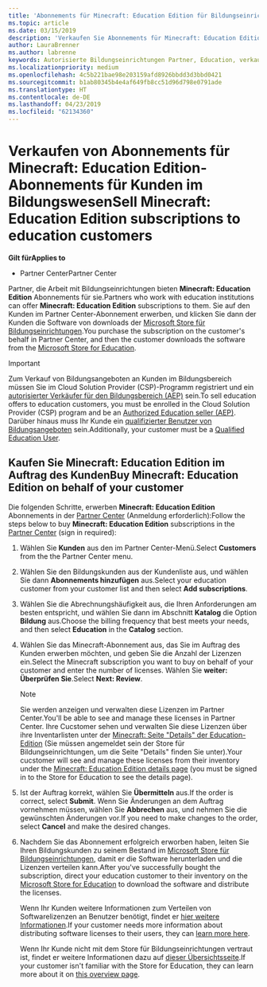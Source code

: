 ```yaml
---
title: 'Abonnements für Minecraft: Education Edition für Bildungseinrichtungen verkaufen'
ms.topic: article
ms.date: 03/15/2019
description: 'Verkaufen Sie Abonnements für Minecraft: Education Edition an qualifizierte Bildungseinrichtungen.'
author: LauraBrenner
ms.author: labrenne
keywords: Autorisierte Bildungseinrichtungen Partner, Education, verkaufen, Education, Schulen
ms.localizationpriority: medium
ms.openlocfilehash: 4c5b221bae98e203159afd8926bbdd3d3bbd0421
ms.sourcegitcommit: b1ab80345b4e4af649fb8cc51d96d798e0791ade
ms.translationtype: HT
ms.contentlocale: de-DE
ms.lasthandoff: 04/23/2019
ms.locfileid: "62134360"
---
```

# <a name="sell-minecraft-education-edition-subscriptions-to-education-customers"></a><span data-ttu-id="587c1-104">Verkaufen von Abonnements für Minecraft: Education Edition-Abonnements für Kunden im Bildungswesen</span><span class="sxs-lookup"><span data-stu-id="587c1-104">Sell Minecraft: Education Edition subscriptions to education customers</span></span>

<span data-ttu-id="587c1-105">**Gilt für**</span><span class="sxs-lookup"><span data-stu-id="587c1-105">**Applies to**</span></span>

-  <span data-ttu-id="587c1-106">Partner Center</span><span class="sxs-lookup"><span data-stu-id="587c1-106">Partner Center</span></span>

<span data-ttu-id="587c1-107">Partner, die Arbeit mit Bildungseinrichtungen bieten **Minecraft: Education Edition** Abonnements für sie.</span><span class="sxs-lookup"><span data-stu-id="587c1-107">Partners who work with education institutions can offer **Minecraft: Education Edition** subscriptions to them.</span></span> <span data-ttu-id="587c1-108">Sie auf den Kunden im Partner Center-Abonnement erwerben, und klicken Sie dann der Kunden die Software von downloads der [Microsoft Store für Bildungseinrichtungen](https://educationstore.microsoft.com).</span><span class="sxs-lookup"><span data-stu-id="587c1-108">You purchase the subscription on the customer's behalf in Partner Center, and then the customer downloads the software from the [Microsoft Store for Education](https://educationstore.microsoft.com).</span></span> 

>[!IMPORTANT]
><span data-ttu-id="587c1-109">Zum Verkauf von Bildungsangeboten an Kunden im Bildungsbereich müssen Sie im Cloud Solution Provider (CSP)-Programm registriert und ein [autorisierter Verkäufer für den Bildungsbereich (AEP)](https://www.mepn.com) sein.</span><span class="sxs-lookup"><span data-stu-id="587c1-109">To sell education offers to education customers, you must be enrolled in the Cloud Solution Provider (CSP) program and be an [Authorized Education seller (AEP)](https://www.mepn.com).</span></span> <span data-ttu-id="587c1-110">Darüber hinaus muss Ihr Kunde ein [qualifizierter Benutzer von Bildungsangeboten](https://www.microsoftvolumelicensing.com/DocumentSearch.aspx?Mode=3&DocumentTypeId=7) sein.</span><span class="sxs-lookup"><span data-stu-id="587c1-110">Additionally, your customer must be a [Qualified Education User](https://www.microsoftvolumelicensing.com/DocumentSearch.aspx?Mode=3&DocumentTypeId=7).</span></span>  

 
## <a name="buy-minecraft-education-edition-on-behalf-of-your-customer"></a><span data-ttu-id="587c1-111">Kaufen Sie **Minecraft: Education Edition** im Auftrag des Kunden</span><span class="sxs-lookup"><span data-stu-id="587c1-111">Buy **Minecraft: Education Edition** on behalf of your customer</span></span>

<span data-ttu-id="587c1-112">Die folgenden Schritte, erwerben **Minecraft: Education Edition** Abonnements in der [Partner Center](https://partnercenter.microsoft.com/pcv/dashboard/overview
) (Anmeldung erforderlich):</span><span class="sxs-lookup"><span data-stu-id="587c1-112">Follow the steps below to buy **Minecraft: Education Edition** subscriptions in the [Partner Center](https://partnercenter.microsoft.com/pcv/dashboard/overview
) (sign in required):</span></span>

  1.  <span data-ttu-id="587c1-113">Wählen Sie **Kunden** aus den im Partner Center-Menü.</span><span class="sxs-lookup"><span data-stu-id="587c1-113">Select **Customers** from the the Partner Center menu.</span></span>
  
  2.  <span data-ttu-id="587c1-114">Wählen Sie den Bildungskunden aus der Kundenliste aus, und wählen Sie dann **Abonnements hinzufügen** aus.</span><span class="sxs-lookup"><span data-stu-id="587c1-114">Select your education customer from your customer list and then select **Add subscriptions**.</span></span>
  
  3.  <span data-ttu-id="587c1-115">Wählen Sie die Abrechnungshäufigkeit aus, die Ihren Anforderungen am besten entspricht, und wählen Sie dann im Abschnitt **Katalog** die Option **Bildung** aus.</span><span class="sxs-lookup"><span data-stu-id="587c1-115">Choose the billing frequency that best meets your needs, and then select **Education** in the **Catalog** section.</span></span>

  4.  <span data-ttu-id="587c1-116">Wählen Sie das Minecraft-Abonnement aus, das Sie im Auftrag des Kunden erwerben möchten, und geben Sie die Anzahl der Lizenzen ein.</span><span class="sxs-lookup"><span data-stu-id="587c1-116">Select the Minecraft subscription you want to buy on behalf of your customer and enter the number of licenses.</span></span> <span data-ttu-id="587c1-117">Wählen Sie **weiter: Überprüfen Sie**.</span><span class="sxs-lookup"><span data-stu-id="587c1-117">Select **Next: Review**.</span></span>

      >[!NOTE]
      ><span data-ttu-id="587c1-118">Sie werden anzeigen und verwalten diese Lizenzen im Partner Center.</span><span class="sxs-lookup"><span data-stu-id="587c1-118">You'll be able to see and manage these licenses in Partner Center.</span></span> <span data-ttu-id="587c1-119">Ihre Cucstomer sehen und verwalten Sie diese Lizenzen über ihre Inventarlisten unter der [Minecraft: Seite "Details" der Education-Edition](https://educationstore.microsoft.com/en-us/store/details/minecraft-education-edition/9nblggh4r2r6) (Sie müssen angemeldet sein der Store für Bildungseinrichtungen, um die Seite "Details" finden Sie unter).</span><span class="sxs-lookup"><span data-stu-id="587c1-119">Your cucstomer will see and manage these licenses from their inventory under the [Minecraft: Education Edition details page](https://educationstore.microsoft.com/en-us/store/details/minecraft-education-edition/9nblggh4r2r6) (you must be signed in to the Store for Education to see the details page).</span></span> 

  5.  <span data-ttu-id="587c1-120">Ist der Auftrag korrekt, wählen Sie **Übermitteln** aus.</span><span class="sxs-lookup"><span data-stu-id="587c1-120">If the order is correct, select **Submit**.</span></span> <span data-ttu-id="587c1-121">Wenn Sie Änderungen an dem Auftrag vornehmen müssen, wählen Sie **Abbrechen** aus, und nehmen Sie die gewünschten Änderungen vor.</span><span class="sxs-lookup"><span data-stu-id="587c1-121">If you need to make changes to the order, select **Cancel** and make the desired changes.</span></span>   

  6.  <span data-ttu-id="587c1-122">Nachdem Sie das Abonnement erfolgreich erworben haben, leiten Sie Ihren Bildungskunden zu seinem Bestand im [Microsoft Store für Bildungseinrichtungen](https://educationstore.microsoft.com), damit er die Software herunterladen und die Lizenzen verteilen kann.</span><span class="sxs-lookup"><span data-stu-id="587c1-122">After you've successfully bought the subscription, direct your education customer to their inventory on the [Microsoft Store for Education](https://educationstore.microsoft.com) to download the software and distribute the licenses.</span></span>

      <span data-ttu-id="587c1-123">Wenn Ihr Kunden weitere Informationen zum Verteilen von Softwarelizenzen an Benutzer benötigt, findet er [hier weitere Informationen](https://docs.microsoft.com/education/windows/school-get-minecraft#distribute-minecraft).</span><span class="sxs-lookup"><span data-stu-id="587c1-123">If your customer needs more information about distributing software licenses to their users, they can [learn more here](https://docs.microsoft.com/education/windows/school-get-minecraft#distribute-minecraft).</span></span>  
  
      <span data-ttu-id="587c1-124">Wenn Ihr Kunde nicht mit dem Store für Bildungseinrichtungen vertraut ist, findet er weitere Informationen dazu auf [dieser Übersichtsseite](https://docs.microsoft.com/microsoft-store/windows-store-for-business-overview).</span><span class="sxs-lookup"><span data-stu-id="587c1-124">If your customer isn't familiar with the Store for Education, they can learn more about it on [this overview page](https://docs.microsoft.com/microsoft-store/windows-store-for-business-overview).</span></span>  

      

